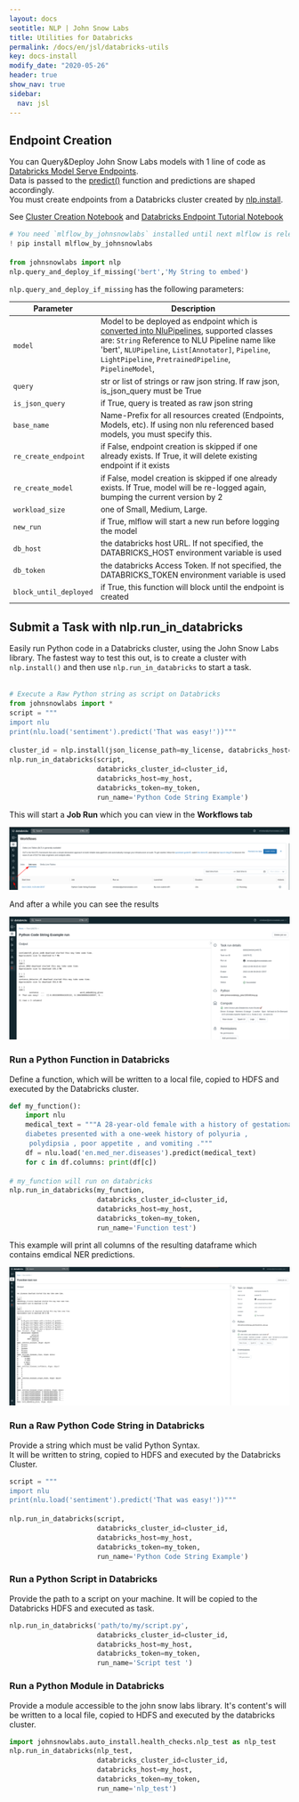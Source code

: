 ```yaml
---
layout: docs
seotitle: NLP | John Snow Labs
title: Utilities for Databricks
permalink: /docs/en/jsl/databricks-utils
key: docs-install
modify_date: "2020-05-26"
header: true
show_nav: true
sidebar:
  nav: jsl
---
```


<div class="main-docs" markdown="1">



## Endpoint Creation

You can Query&Deploy John Snow Labs models with 1 line of code as [Databricks Model Serve Endpoints](https://docs.databricks.com/en/machine-learning/model-serving/index.html).     
Data is passed to the  [predict()](https://nlp.johnsnowlabs.com/docs/en/jsl/predict_api) function and predictions are shaped accordingly.         
You must create endpoints from a Databricks cluster created by [nlp.install](https://nlp.johnsnowlabs.com/docs/en/jsl/install_advanced#automatic-databricks-installation).

See [Cluster Creation Notebook](https://github.com/JohnSnowLabs/johnsnowlabs/tree/main/notebooks/create_databricks_cluster.ipynb) 
and [Databricks Endpoint Tutorial Notebook](https://github.com/JohnSnowLabs/johnsnowlabs/tree/main/notebooks/databricks_endpoints_tutorial.ipynb)      

```python
# You need `mlflow_by_johnsnowlabs` installed until next mlflow is released
! pip install mlflow_by_johnsnowlabs

from johnsnowlabs import nlp
nlp.query_and_deploy_if_missing('bert','My String to embed')
```

`nlp.query_and_deploy_if_missing` has the following parameters:

| Parameter              | Description                                                                                                                                                                                                                                                                                                                               |
|------------------------|-------------------------------------------------------------------------------------------------------------------------------------------------------------------------------------------------------------------------------------------------------------------------------------------------------------------------------------------| 
| `model`                | Model to be deployed as endpoint which is [converted into NluPipelines](https://nlp.johnsnowlabs.com/docs/en/jsl/utils_for_spark_nlp#nlptonlupipepipe), supported classes are: `String` Reference to NLU Pipeline name like 'bert', `NLUPipeline`, `List[Annotator]`, `Pipeline`, `LightPipeline`, `PretrainedPipeline`, `PipelineModel`, |
| `query`                | str or list of strings or raw json string. If raw json, is_json_query must be True                                                                                                                                                                                                                                                        |
| `is_json_query`        | if True, query is treated as raw json string                                                                                                                                                                                                                                                                                              |
| `base_name`            | Name-Prefix for all resources created (Endpoints, Models, etc). If using non nlu referenced based models, you must specify this.                                                                                                                                                                                                          |
| `re_create_endpoint`   | if False, endpoint creation is skipped if one already exists. If True, it will delete existing endpoint if it exists                                                                                                                                                                                                                      |
| `re_create_model`      | if False, model creation is skipped if one already exists. If True, model will be re-logged again, bumping the current version by 2                                                                                                                                                                                                       |
| `workload_size`        | one of Small, Medium, Large.                                                                                                                                                                                                                                                                                                              |
| `new_run`              | if True, mlflow will start a new run before logging the model                                                                                                                                                                                                                                                                             |
| `db_host`              | the databricks host URL. If not specified, the DATABRICKS_HOST environment variable is used                                                                                                                                                                                                                                               |
| `db_token`             | the databricks Access Token. If not specified, the DATABRICKS_TOKEN environment variable is used                                                                                                                                                                                                                                          |
| `block_until_deployed` | if True, this function will block until the endpoint is created                                                                                                                                                                                                                                                                           |



## Submit a Task with nlp.run_in_databricks
Easily run Python code in a Databricks cluster, using the John Snow Labs library. 
The fastest way to test this out, is to create a cluster with `nlp.install()` and then use `nlp.run_in_databricks` to start a task.
```python

# Execute a Raw Python string as script on Databricks
from johnsnowlabs import *
script = """
import nlu
print(nlu.load('sentiment').predict('That was easy!'))"""

cluster_id = nlp.install(json_license_path=my_license, databricks_host=my_host,databricks_token=my_token)
nlp.run_in_databricks(script,
                      databricks_cluster_id=cluster_id,
                      databricks_host=my_host,
                      databricks_token=my_token,
                      run_name='Python Code String Example')

```
This will start a **Job Run** which you can view in the **Workflows tab**

![databricks_cluster_submit_raw.png](/assets/images/jsl_lib/databricks_utils/submit_raw_str.png)

And after a while you can see the results 

![databricks_cluster_submit_raw.png](/assets/images/jsl_lib/databricks_utils/submit_raw_str_result.png)


### Run a Python Function in Databricks

Define a function, which will be written to a local file, copied to HDFS and executed by the Databricks cluster.

```python
def my_function():
    import nlu
    medical_text = """A 28-year-old female with a history of gestational 
    diabetes presented with a one-week history of polyuria ,
     polydipsia , poor appetite , and vomiting ."""
    df = nlu.load('en.med_ner.diseases').predict(medical_text)
    for c in df.columns: print(df[c])

# my_function will run on databricks
nlp.run_in_databricks(my_function,
                      databricks_cluster_id=cluster_id,
                      databricks_host=my_host,
                      databricks_token=my_token,
                      run_name='Function test')

```
This example will print all columns of the resulting dataframe which contains emdical NER predictions.

![databricks_cluster_submit_raw.png](/assets/images/jsl_lib/databricks_utils/submit_func.png)


### Run a Raw Python Code String in Databricks
Provide a string which must be valid Python Syntax.    
It will be written to string, copied to HDFS and executed by the Databricks Cluster.

```python
script = """
import nlu
print(nlu.load('sentiment').predict('That was easy!'))"""

nlp.run_in_databricks(script,
                      databricks_cluster_id=cluster_id,
                      databricks_host=my_host,
                      databricks_token=my_token,
                      run_name='Python Code String Example')

```


### Run a Python Script in Databricks
Provide the path to a script on your machine. It will be copied to the Databricks HDFS and executed as task.
```python
nlp.run_in_databricks('path/to/my/script.py',
                      databricks_cluster_id=cluster_id,
                      databricks_host=my_host,
                      databricks_token=my_token,
                      run_name='Script test ')
```

### Run a Python Module in Databricks

Provide a module accessible to the john snow labs library.
It's content's will be written to a local file, copied to HDFS and executed by the databricks cluster.

```python
import johnsnowlabs.auto_install.health_checks.nlp_test as nlp_test
nlp.run_in_databricks(nlp_test,
                      databricks_cluster_id=cluster_id,
                      databricks_host=my_host,
                      databricks_token=my_token,
                      run_name='nlp_test')
```


</div>